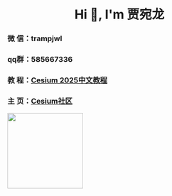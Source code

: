<h1 align="center">Hi 👋, I'm 贾宛龙</h1>

### 微 信：trampjwl

### qq群：585667336


### 教 程：[Cesium 2025中文教程](https://jiawanlong.github.io/Cesium-Examples/)


### 主 页：[Cesium社区](https://jiawanlong.github.io/)


<img height="170em" src="https://github-readme-stats-eight-theta.vercel.app/api?username=jiawanlong&show_icons=true&theme=algolia&include_all_commits=true&count_private=true"/>

